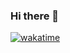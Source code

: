 ### Hi there 👋
[![wakatime](https://wakatime.com/badge/user/097f7e9b-b685-467f-b0c3-c17f09a1071f.svg)](https://wakatime.com/@097f7e9b-b685-467f-b0c3-c17f09a1071f)
<!--
**zeroxkitakitsune/zeroxkitakitsune** is a ✨ _special_ ✨ repository because its `README.md` (this file) appears on your GitHub profile.

Here are some ideas to get you started:

- 🔭 I’m currently working on ...
- 🌱 I’m currently learning ...
- 👯 I’m looking to collaborate on ...
- 🤔 I’m looking for help with ...
- 💬 Ask me about ...
- 📫 How to reach me: ...
- 😄 Pronouns: ...
- ⚡ Fun fact: ...
-->
